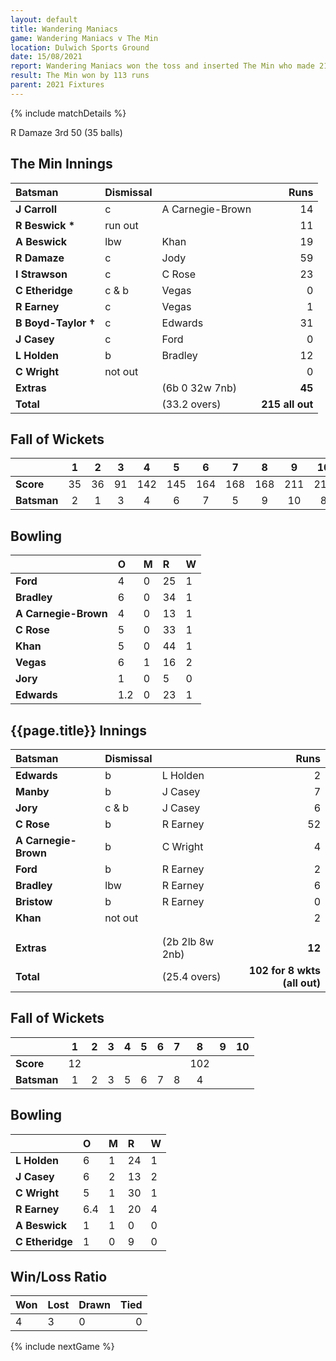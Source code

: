```yaml
---
layout: default
title: Wandering Maniacs
game: Wandering Maniacs v The Min
location: Dulwich Sports Ground
date: 15/08/2021
report: Wandering Maniacs won the toss and inserted The Min who made 211 all out in 33.2. Wandering Maniacs were 102 for 8 wkts (all out) in 25.4 overs
result: The Min won by 113 runs
parent: 2021 Fixtures
---
```


{% include matchDetails %}

R Damaze 3rd 50 (35 balls)

## The Min Innings

| Batsman | Dismissal | | Runs |
|:---|:---|---|---:|
| **J Carroll** | c | A Carnegie-Brown | 14 |
| **R Beswick &#42;** | run out |  | 11 |
| **A Beswick** | lbw | Khan | 19 |
| **R Damaze** | c | Jody | 59 |
| **I Strawson** | c | C Rose | 23 |
| **C Etheridge** | c & b | Vegas | 0 |
| **R Earney** | c | Vegas | 1 |
| **B Boyd-Taylor &#8224;** | c | Edwards | 31 |
| **J Casey** | c | Ford | 0 |
| **L Holden** | b | Bradley | 12 |
| **C Wright** | not out |  | 0 |  
| **Extras** | | (6b 0 32w 7nb) | **45** |
| **Total** | | (33.2 overs) | **215 all out** |

## Fall of Wickets

| | 1 | 2 | 3 | 4 | 5 | 6 | 7 | 8 | 9 | 10 |
|---|:---:|:---:|:---:|:---:|:---:|:---:|:---:|:---:|:---:|:---:|
| **Score** | 35 | 36 | 91 | 142 | 145 | 164 | 168 | 168 | 211 | 215 |
| **Batsman** | 2 | 1 | 3 | 4 | 6 | 7 | 5 | 9 | 10 | 8 |

## Bowling

| | O | M | R | W |
|---|:---|:---|:---|:---|
| **Ford** | 4 | 0 | 25 | 1 |
| **Bradley** | 6 | 0 | 34 | 1 |
| **A Carnegie-Brown** | 4 | 0 | 13 | 1 |
| **C Rose** | 5 | 0 | 33 | 1|
| **Khan** | 5 | 0 | 44 | 1 |
| **Vegas** | 6 | 1 | 16 | 2 |
| **Jory** | 1 | 0 | 5 | 0 |
| **Edwards** | 1.2 | 0 | 23 | 1 |

## {{page.title}} Innings

| Batsman | Dismissal | | Runs |
|:---|:---|---|---:|
| **Edwards** | b | L Holden | 2 |
| **Manby** | b | J Casey | 7 |
| **Jory** | c & b | J Casey | 6 |
| **C Rose** | b | R Earney | 52 |
| **A Carnegie-Brown** | b | C Wright | 4 |
| **Ford** | b  | R Earney | 2 |
| **Bradley** | lbw | R Earney | 6 |
| **Bristow** | b | R Earney | 0 |
| **Khan** | not out |  | 2 |
|  |  |  |  |
|  |  |  |  |
| **Extras** | | (2b 2lb 8w 2nb) | **12** |
| **Total** | | (25.4 overs) | **102 for 8 wkts (all out)** |


## Fall of Wickets

| | 1 | 2 | 3 | 4 | 5 | 6 | 7 | 8 | 9 | 10 |
|---|:---:|:---:|:---:|:---:|:---:|:---:|:---:|:---:|:---:|:---:|
| **Score** | 12 |  |  |  |  |  |  | 102 |  |  |
| **Batsman** | 1 | 2 | 3 | 5 | 6 | 7 | 8 | 4 |  |  |

## Bowling

| | O | M | R | W |
|---|:---|:---|:---|:---|
| **L Holden** | 6 | 1 | 24 | 1 |
| **J Casey** | 6 | 2 | 13 | 2 |
| **C Wright** | 5 | 1 | 30 | 1 |
| **R Earney** | 6.4 | 1 | 20 | 4 |
| **A Beswick** | 1 | 1 | 0 | 0 |
| **C Etheridge** | 1 | 0 | 9 | 0 |

## Win/Loss Ratio

| Won | Lost | Drawn | Tied |
|:---|:---|:---|---:|
| 4 | 3 | 0 | 0 |

{% include nextGame %}